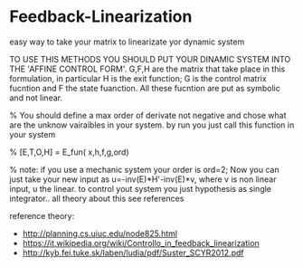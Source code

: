 # Feedback-Linearization
easy way to take your matrix to linearizate yor dynamic system

TO USE THIS METHODS YOU SHOULD PUT YOUR DINAMIC SYSTEM INTO THE 'AFFINE CONTROL FORM'.
G,F,H are the matrix that take place in this formulation, in particular H is the exit function; 
G is the control matrix fucntion and F the state fuanction.
All these fucntion are put as symbolic and not linear.

% You should define a max order of derivate not negative and chose what are the unknow vairaibles in your system. 
by run you just call this function in your system

% [E,T,O,H] = E_fun( x,h,f,g,ord)

% note: if you use a mechanic system your order is ord=2;
Now you can just take your new input as u=-inv(E)*H'-inv(E)*v,
where v is non linear input, u the linear. to control yout system you just hypothesis as single integrator..
all theory about this see references

reference theory: 
* http://planning.cs.uiuc.edu/node825.html
* https://it.wikipedia.org/wiki/Controllo_in_feedback_linearization
* http://kyb.fei.tuke.sk/laben/ludia/pdf/Suster_SCYR2012.pdf
